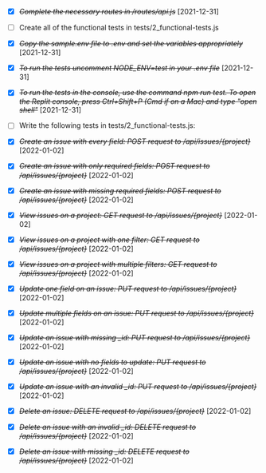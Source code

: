 * [X] ~~*Complete the necessary routes in /routes/api.js*~~ [2021-12-31]
* [ ] Create all of the functional tests in tests/2_functional-tests.js
* [X] ~~*Copy the sample.env file to .env and set the variables appropriately*~~ [2021-12-31]
* [X] ~~*To run the tests uncomment NODE_ENV=test in your .env file*~~ [2021-12-31]
* [X] ~~*To run the tests in the console, use the command npm run test. To open the Replit console, press Ctrl+Shift+P (Cmd if on a Mac) and type "open shell"*~~ [2021-12-31]
* [ ] Write the following tests in tests/2_functional-tests.js:

* [X] ~~*Create an issue with every field: POST request to /api/issues/{project}*~~ [2022-01-02]
* [X] ~~*Create an issue with only required fields: POST request to /api/issues/{project}*~~ [2022-01-02]
* [X] ~~*Create an issue with missing required fields: POST request to /api/issues/{project}*~~ [2022-01-02]

* [X] ~~*View issues on a project: GET request to /api/issues/{project}*~~ [2022-01-02]
* [X] ~~*View issues on a project with one filter: GET request to /api/issues/{project}*~~ [2022-01-02]
* [X] ~~*View issues on a project with multiple filters: GET request to /api/issues/{project}*~~ [2022-01-02]

* [X] ~~*Update one field on an issue: PUT request to /api/issues/{project}*~~ [2022-01-02]
* [X] ~~*Update multiple fields on an issue: PUT request to /api/issues/{project}*~~ [2022-01-02]
* [X] ~~*Update an issue with missing _id: PUT request to /api/issues/{project}*~~ [2022-01-02]
* [X] ~~*Update an issue with no fields to update: PUT request to /api/issues/{project}*~~ [2022-01-02]
* [X] ~~*Update an issue with an invalid _id: PUT request to /api/issues/{project}*~~ [2022-01-02]

* [X] ~~*Delete an issue: DELETE request to /api/issues/{project}*~~ [2022-01-02]
* [X] ~~*Delete an issue with an invalid _id: DELETE request to /api/issues/{project}*~~ [2022-01-02]
* [X] ~~*Delete an issue with missing _id: DELETE request to /api/issues/{project}*~~ [2022-01-02]